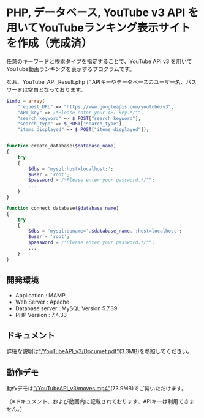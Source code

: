 # PHP, データベース, YouTube v3 API を用いてYouTubeランキング表示サイトを作成（完成済）
任意のキーワードと検索タイプを指定することで、YouTube API v3 を用いてYouTube動画ランキングを表示するプログラムです。

なお、YouTube_API_Result.php にAPIキーやデータベースのユーザー名、パスワードは空白となっております。
```PHP
$info = array(
    "request_URL" => "https://www.googleapis.com/youtube/v3",
    "API_key" => /*Please enter your API key.*/"",
    "search_keyword" => $_POST["search_keyword"],
    "search_type" => $_POST["search_type"],
    "items_displayed" => $_POST["items_displayed"]);


function create_database($database_name)
{
    try
    {
        $dbs = 'mysql:host=localhost;';
        $user = 'root';
        $password = /*Please enter your password.*/"";
        ...
    }
}

function connect_database($database_name)
{
    try
    {
        $dbs = 'mysql:dbname='.$database_name.';host=localhost';
        $user = 'root';
        $password = /*Please enter your password.*/"";
        ...
    }
}

```

## 開発環境
- Application : MAMP
- Web Server : Apache
- Database server : MySQL Version 5.7.39
- PHP Version : 7.4.33

## ドキュメント
詳細な説明は["/YouTubeAPI_v3/Documet.pdf"](./Documet.pdf)(3.3MB)を参照してください。

## 動作デモ
動作デモは["/YouTubeAPI_v3/moves.mp4"](./moves.mp4)(73.9MB)でご覧いただけます。

（※ドキュメント、および動画内に記載されております、APIキーは利用できません。）
